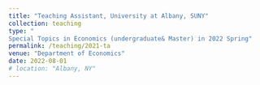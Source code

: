 ```yaml
---
title: "Teaching Assistant, University at Albany, SUNY"
collection: teaching
type: "
Special Topics in Economics (undergraduate& Master) in 2022 Spring"
permalink: /teaching/2021-ta
venue: "Department of Economics"
date: 2022-08-01
# location: "Albany, NY"
---
```



